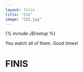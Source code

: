 ```yaml
---
layout: folio
title: "232"
image: "232.jpg"
---
```

{% include JB/setup %}

<div class="copy">
	<p>You watch all of them. Good times!</p>
	<h1>FINIS</h1>
</div>

<div class="choice">
	<ol>
		<a href="/">
			<i class="fa fa-play-circle fa-spin">
			</i>
		</a>
	</ol>
</div>